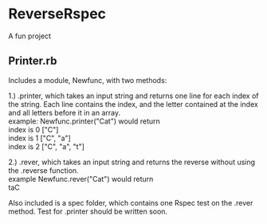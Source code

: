 # ReverseRspec

A fun project

## Printer.rb

Includes a module, Newfunc, with two methods: 

1.) .printer, which takes an input string and returns one line for each index of the string.  Each line contains the index, and the letter contained at the index and all letters before it in an array.  
example:  Newfunc.printer("Cat")  would return  
index is 0 ["C"]  
index is 1 ["C", "a"]  
index is 2 ["C", "a", "t"]  

2.) .rever, which takes an input string and returns the reverse without using the .reverse function.  
example Newfunc.rever("Cat") would return  
taC

Also included is a spec folder, which contains one Rspec test on the .rever method.  Test for .printer should be written soon.
